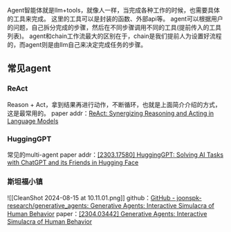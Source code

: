 Agent智能体就是llm+tools，就像人一样，当完成各种工作的时候，也需要具体的工具来完成。
这里的工具可以是封装的函数、外部api等。
agent可以根据用户的问题，自己拆分完成的步骤，然后在不同步骤调用不同的工具(提前传入的工具列表)。
agent和chain工作流最大的区别在于，chain是我们提前人为设置好流程的，而agent则是由llm自己来决定完成任务的步骤。
## 常见agent
### ReAct
Reason + Act，拿到结果再进行动作，不断循环，也就是上面简介介绍的方式，这是最常用的。
paper addr：[ReAct: Synergizing Reasoning and Acting in Language Models](https://react-lm.github.io/)
### HuggingGPT
常见的multi-agent
paper addr：[[2303.17580] HuggingGPT: Solving AI Tasks with ChatGPT and its Friends in Hugging Face]( https://arxiv.org/abs/2303.17580 )
### 斯坦福小镇
![[CleanShot 2024-08-15 at 10.11.01.png]]
github：[GitHub - joonspk-research/generative\_agents: Generative Agents: Interactive Simulacra of Human Behavior](https://github.com/joonspk-research/generative_agents)
paper：[[2304.03442] Generative Agents: Interactive Simulacra of Human Behavior](https://arxiv.org/abs/2304.03442)


















